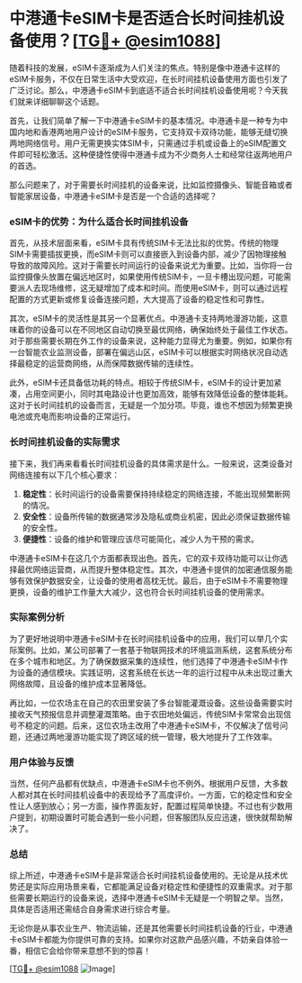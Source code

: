 # 中港通卡eSIM卡是否适合长时间挂机设备使用？[[TG💪+ @esim1088](https://t.me/s/esim1088)]

随着科技的发展，eSIM卡逐渐成为人们关注的焦点。特别是像中港通卡这样的eSIM卡服务，不仅在日常生活中大受欢迎，在长时间挂机设备使用方面也引发了广泛讨论。那么，中港通卡eSIM卡到底适不适合长时间挂机设备使用呢？今天我们就来详细聊聊这个话题。

首先，让我们简单了解一下中港通卡eSIM卡的基本情况。中港通卡是一种专为中国内地和香港两地用户设计的eSIM卡服务，它支持双卡双待功能，能够无缝切换两地网络信号。用户无需更换实体SIM卡，只需通过手机或设备上的eSIM配置文件即可轻松激活。这种便捷性使得中港通卡成为不少商务人士和经常往返两地用户的首选。

那么问题来了，对于需要长时间挂机的设备来说，比如监控摄像头、智能音箱或者智能家居设备，中港通卡eSIM卡是否是一个合适的选择呢？

### eSIM卡的优势：为什么适合长时间挂机设备

首先，从技术层面来看，eSIM卡具有传统SIM卡无法比拟的优势。传统的物理SIM卡需要插拔更换，而eSIM卡则可以直接嵌入到设备内部，减少了因物理接触导致的故障风险。这对于需要长时间运行的设备来说尤为重要。比如，当你将一台监控摄像头放置在偏远地区时，如果使用传统SIM卡，一旦卡槽出现问题，可能需要派人去现场维修，这无疑增加了成本和时间。而使用eSIM卡，则可以通过远程配置的方式更新或修复设备连接问题，大大提高了设备的稳定性和可靠性。

其次，eSIM卡的灵活性是其另一个显著优点。中港通卡支持两地漫游功能，这意味着你的设备可以在不同地区自动切换至最优网络，确保始终处于最佳工作状态。对于那些需要长期在外工作的设备来说，这种能力显得尤为重要。例如，如果你有一台智能农业监测设备，部署在偏远山区，eSIM卡可以根据实时网络状况自动选择最稳定的运营商网络，从而保障数据传输的连续性。

此外，eSIM卡还具备低功耗的特点。相较于传统SIM卡，eSIM卡的设计更加紧凑，占用空间更小，同时其电路设计也更加高效，能够有效降低设备的整体能耗。这对于长时间挂机的设备而言，无疑是一个加分项。毕竟，谁也不想因为频繁更换电池或充电而影响设备的正常运行。

### 长时间挂机设备的实际需求

接下来，我们再来看看长时间挂机设备的具体需求是什么。一般来说，这类设备对网络连接有以下几个核心要求：

1. **稳定性**：长时间运行的设备需要保持持续稳定的网络连接，不能出现频繁断网的情况。
2. **安全性**：设备所传输的数据通常涉及隐私或商业机密，因此必须保证数据传输的安全性。
3. **便捷性**：设备的维护和管理应该尽可能简化，减少人为干预的需求。

中港通卡eSIM卡在这几个方面都表现出色。首先，它的双卡双待功能可以让你选择最优网络运营商，从而提升整体稳定性。其次，中港通卡提供的加密通信服务能够有效保护数据安全，让设备的使用者高枕无忧。最后，由于eSIM卡不需要物理更换，设备的维护工作量大大减少，这也符合长时间挂机设备的使用需求。

### 实际案例分析

为了更好地说明中港通卡eSIM卡在长时间挂机设备中的应用，我们可以举几个实际案例。比如，某公司部署了一套基于物联网技术的环境监测系统，这套系统分布在多个城市和地区。为了确保数据采集的连续性，他们选择了中港通卡eSIM卡作为设备的通信模块。实践证明，这套系统在长达一年的运行过程中从未出现过重大网络故障，且设备的维护成本显著降低。

再比如，一位农场主在自己的农田里安装了多台智能灌溉设备。这些设备需要实时接收天气预报信息并调整灌溉策略。由于农田地处偏远，传统SIM卡常常会出现信号不稳定的问题。后来，这位农场主改用了中港通卡eSIM卡，不仅解决了信号问题，还通过两地漫游功能实现了跨区域的统一管理，极大地提升了工作效率。

### 用户体验与反馈

当然，任何产品都有优缺点，中港通卡eSIM卡也不例外。根据用户反馈，大多数人都对其在长时间挂机设备中的表现给予了高度评价。一方面，它的稳定性和安全性让人感到放心；另一方面，操作界面友好，配置过程简单快捷。不过也有少数用户提到，初期设置时可能会遇到一些小问题，但客服团队反应迅速，很快就帮助解决了。

### 总结

综上所述，中港通卡eSIM卡是非常适合长时间挂机设备使用的。无论是从技术优势还是实际应用场景来看，它都能满足设备对稳定性和便捷性的双重需求。对于那些需要长期运行的设备来说，选择中港通卡eSIM卡无疑是一个明智之举。当然，具体是否适用还需结合自身需求进行综合考量。

无论你是从事农业生产、物流运输，还是其他需要长时间挂机设备的行业，中港通卡eSIM卡都能为你提供可靠的支持。如果你对这款产品感兴趣，不妨亲自体验一番，相信它会给你带来意想不到的惊喜！

[[TG💪+ @esim1088](https://t.me/s/esim1088) ![Image](https://i.postimg.cc/4NQfJmqS/Snipaste-2025-05-13-00-14-12.png)]